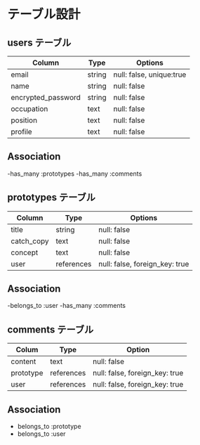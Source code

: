 # テーブル設計

## users テーブル

| Column             | Type    | Options                  |
| -------------------| --------| ------------------------ |
| email              | string  | null: false, unique:true |
| name               | string  | null: false              |
| encrypted_password | string  | null: false              |
| occupation         | text    | null: false              |
| position           | text    | null: false              |
| profile            | text    | null: false              |

## Association
-has_many :prototypes
-has_many :comments


## prototypes テーブル

| Column     | Type       | Options                       |
| -----------| ---------- | ----------------------------- |
| title      | string     | null: false                   |
| catch_copy | text       | null: false                   |
| concept    | text       | null: false                   |
| user       | references | null: false, foreign_key: true |

## Association
-belongs_to :user
-has_many :comments

## comments テーブル

| Colum     | Type       | Option                         |
| ----------| -----------| ------------------------------ |
| content   | text       | null: false                    |
| prototype | references | null: false, foreign_key: true |
| user      | references | null: false, foreign_key: true |


## Association
- belongs_to :prototype
- belongs_to :user